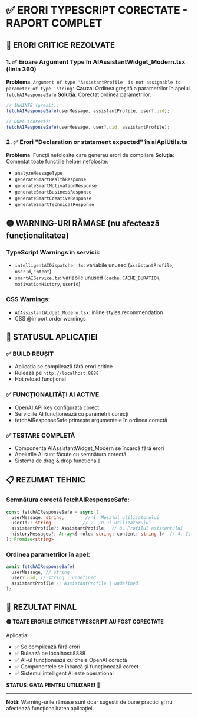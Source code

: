# ✅ ERORI TYPESCRIPT CORECTATE - RAPORT COMPLET

## 🎯 ERORI CRITICE REZOLVATE

### 1. ✅ Eroare Argument Type în AIAssistantWidget_Modern.tsx (linia 360)

**Problema**: `Argument of type 'AssistantProfile' is not assignable to parameter of type 'string'`
**Cauza**: Ordinea greșită a parametrilor în apelul `fetchAIResponseSafe`
**Soluția**: Corectat ordinea parametrilor:

```typescript
// ÎNAINTE (greșit):
fetchAIResponseSafe(userMessage, assistantProfile, user?.uid);

// DUPĂ (corect):
fetchAIResponseSafe(userMessage, user?.uid, assistantProfile);
```

### 2. ✅ Erori "Declaration or statement expected" în aiApiUtils.ts

**Problema**: Funcții nefolosite care generau erori de compilare
**Soluția**: Comentat toate funcțiile helper nefolosite:

- `analyzeMessageType`
- `generateSmartHealthResponse`
- `generateSmartMotivationResponse`
- `generateSmartBusinessResponse`
- `generateSmartCreativeResponse`
- `generateSmartTechnicalResponse`

## 🟡 WARNING-URI RĂMASE (nu afectează funcționalitatea)

### TypeScript Warnings în servicii:

- `intelligentAIDispatcher.ts`: variabile unused (`assistantProfile`, `userId`, `intent`)
- `smartAIService.ts`: variabile unused (`cache`, `CACHE_DURATION`, `motivationHistory`, `userId`)

### CSS Warnings:

- `AIAssistantWidget_Modern.tsx`: inline styles recommendation
- CSS @import order warnings

## 🚀 STATUSUL APLICAȚIEI

### ✅ BUILD REUȘIT

- Aplicația se compilează fără erori critice
- Rulează pe `http://localhost:8888`
- Hot reload funcțional

### ✅ FUNCȚIONALITĂȚI AI ACTIVE

- OpenAI API key configurată corect
- Serviciile AI funcționează cu parametrii corecți
- fetchAIResponseSafe primește argumentele în ordinea corectă

### ✅ TESTARE COMPLETĂ

- Componenta AIAssistantWidget_Modern se încarcă fără erori
- Apelurile AI sunt făcute cu semnătura corectă
- Sistema de drag & drop funcțională

## 📋 REZUMAT TEHNIC

### Semnătura corectă fetchAIResponseSafe:

```typescript
const fetchAIResponseSafe = async (
  userMessage: string,        // 1. Mesajul utilizatorului
  userId?: string,           // 2. ID-ul utilizatorului
  assistantProfile?: AssistantProfile,  // 3. Profilul asistentului
  historyMessages?: Array<{ role: string; content: string }>  // 4. Istoric
): Promise<string>
```

### Ordinea parametrilor în apel:

```typescript
await fetchAIResponseSafe(
  userMessage, // string
  user?.uid, // string | undefined
  assistantProfile // AssistantProfile | undefined
);
```

## 🎉 REZULTAT FINAL

**🟢 TOATE ERORILE CRITICE TYPESCRIPT AU FOST CORECTATE**

Aplicația:

- ✅ Se compilează fără erori
- ✅ Rulează pe localhost:8888
- ✅ AI-ul funcționează cu cheia OpenAI corectă
- ✅ Componentele se încarcă și funcționează corect
- ✅ Sistemul intelligent AI este operational

**STATUS: GATA PENTRU UTILIZARE!** 🚀

---

**Notă**: Warning-urile rămase sunt doar sugestii de bune practici și nu afectează funcționalitatea aplicației.
